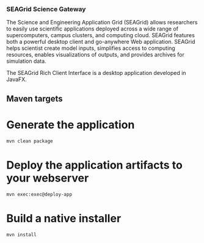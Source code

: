 ### SEAGrid Science Gateway

The Science and Engineering Application Grid (SEAGrid) allows researchers to easily use scientific applications deployed across a wide range of supercomputers, campus clusters, and computing cloud. SEAGrid features both a powerful desktop client and go-anywhere Web application. SEAGrid helps scientist create model inputs, simplifies access to computing resources, enables visualizations of outputs, and provides archives for simulation data.

The SEAGrid Rich Client Interface is a desktop application developed in JavaFX.

## Maven targets

# Generate the application

	mvn clean package

# Deploy the application artifacts to your webserver

	mvn exec:exec@deploy-app

# Build a native installer

	mvn install